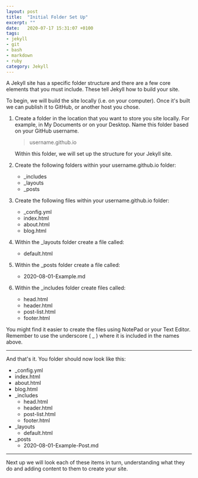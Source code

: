 ```yaml
---
layout: post
title:  "Initial Folder Set Up"
excerpt: ""
date:   2020-07-17 15:31:07 +0100
tags:
- jekyll
- git
- bash
- markdown
- ruby
category: Jekyll
---
```

A Jekyll site has a specific folder structure and there are a few core elements that you must include. These tell Jekyll how to build your site. 

To begin, we will build the site locally (i.e. on your computer). Once it's built we can publish it to GitHub, or another host you chose. 

1. Create a folder in the location that you want to store you site locally. For example, in My Documents or on your Desktop. Name this folder based on your GitHub username. 

    > username.github.io

    Within this folder, we will set up the structure for your Jekyll site.

2. Create the following folders within your username.github.io folder:

    - _includes
    - _layouts
    - _posts

3. Create the following files within your username.github.io folder:

    - _config.yml
    - index.html
    - about.html
    - blog.html

4. Within the _layouts folder create a file called:

    - default.html

5. Within the _posts folder create a file called:

    - 2020-08-01-Example.md

6. Within the _includes folder create files called:

    - head.html
    - header.html
    - post-list.html
    - footer.html

You might find it easier to create the files using NotePad or your Text Editor. Remember to use the underscore ( _ ) where it is included in the names above.

<hr class="line">

And that's it. You folder should now look like this:

- _config.yml
- index.html
- about.html
- blog.html
- _includes
    - head.html
    - header.html
    - post-list.html
    - footer.html
- _layouts
    - default.html
- _posts
    - 2020-08-01-Example-Post.md

<hr class="line">

Next up we will look each of these items in turn, understanding what they do and adding content to them to create your site. 
